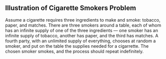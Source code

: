 ## Illustration of Cigarette Smokers Problem

Assume a cigarette requires three ingredients to make and smoke: tobacco, paper, and matches.
There are three smokers around a table, each of whom has an infinite supply of one of the three ingredients —
one smoker has an infinite supply of tobacco, another has paper, and the third has matches. A fourth party, 
with an unlimited supply of everything, chooses at random a smoker, and put on the table the supplies needed for a cigarrette.
The chosen smoker smokes, and the process should repeat indefinitely.
